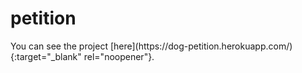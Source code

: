 # petition
<p> You can see the project
  [here](https://dog-petition.herokuapp.com/){:target="_blank" rel="noopener"}.
</p>
